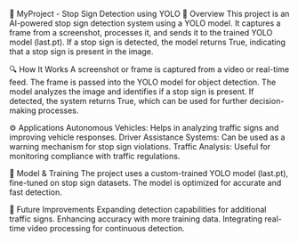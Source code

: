 🚗 MyProject - Stop Sign Detection using YOLO
📌 Overview
This project is an AI-powered stop sign detection system using a YOLO model. It captures a frame from a screenshot, processes it,
and sends it to the trained YOLO model (last.pt). If a stop sign is detected, the model returns True, indicating that a stop sign is present in the image.

🔍 How It Works
A screenshot or frame is captured from a video or real-time feed.
The frame is passed into the YOLO model for object detection.
The model analyzes the image and identifies if a stop sign is present.
If detected, the system returns True, which can be used for further decision-making processes.

⚙️ Applications
Autonomous Vehicles: Helps in analyzing traffic signs and improving vehicle responses.
Driver Assistance Systems: Can be used as a warning mechanism for stop sign violations.
Traffic Analysis: Useful for monitoring compliance with traffic regulations.

📂 Model & Training
The project uses a custom-trained YOLO model (last.pt), fine-tuned on stop sign datasets. The model is optimized for accurate and fast detection.

🚀 Future Improvements
Expanding detection capabilities for additional traffic signs.
Enhancing accuracy with more training data.
Integrating real-time video processing for continuous detection.
